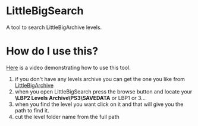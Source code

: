# LittleBigSearch
A tool to search LittleBigArchive levels.

# How do I use this?

[Here](https://www.youtube.com/watch?v=ZrQJU4NGE-A) is a video demonstrating how to use this tool.

1. if you don't have any levels archive you can get the one you like from [LittleBigArchive](http://littlebigarchive.com/)
2. when you open LittleBigSearch press the browse button and locate your **\LBP2 Levels Archive\PS3\SAVEDATA** or LBP1 or 3...
3. when you find the level you want click on it and that will give you the path to find it.
4. cut the level folder name from the full path 

